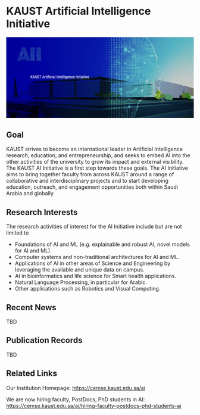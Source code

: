 ‌
# KAUST Artificial Intelligence Initiative

![](https://github.com/AI-Initiative-KAUST/.github/blob/main/profile/teaser.png)

## Goal

KAUST strives to become an international leader in Artificial Intelligence research, education, and entrepreneurship, and seeks to embed AI into the other activities of the university to grow its impact and external visibility. The KAUST AI Initiative is a first step towards these goals. The AI Initiative aims to bring together faculty from across KAUST around a range of collaborative and interdisciplinary projects and to start developing education, outreach, and engagement opportunities both within Saudi Arabia and globally. 

## Research Interests

The research activities of interest for the AI Initiative include but are not limited to

* Foundations of AI and ML (e.g. explainable and robust AI, novel models for AI and ML).
* Computer systems and non-traditional architectures for AI and ML.
* Applications of AI in other areas of Science and Engineering by leveraging the available and unique data on campus.
* AI in bioinformatics and life science for Smart health applications.
* Natural Language Processing, in particular for Arabic.
* Other applications such as Robotics and Visual Computing.

## Recent News

TBD

## Publication Records

TBD

## Related Links

Our Institution Homepage: https://cemse.kaust.edu.sa/ai

We are now hiring faculty, PostDocs, PhD students in AI: https://cemse.kaust.edu.sa/ai/hiring-faculty-postdocs-phd-students-ai
